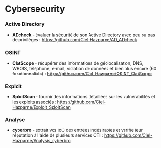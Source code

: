 # Cybersecurity
### Active Directory
- **ADcheck** - évaluer la sécurité de son Active Directory avec peu ou pas de privilèges : https://github.com/Ciel-Hazparne/AD_ADcheck

### OSINT
- **ClatScope** - récupérer des informations de géolocalisation, DNS, WHOIS, téléphone, e-mail, violation de données et bien plus encore (60 fonctionnalités) : https://github.com/Ciel-Hazparne/OSINT_ClatScope

### Exploit
- **SploitScan** - fournir des informations détaillées sur les vulnérabilités et les exploits associés : https://github.com/Ciel-Hazparne/Exploit_SploitScan

### Analyse
- **cyberbro** - extrait vos IoC des entrées indésirables et vérifie leur réputation à l'aide de plusieurs services CTI : https://github.com/Ciel-Hazparne/Analysis_cyberbro
